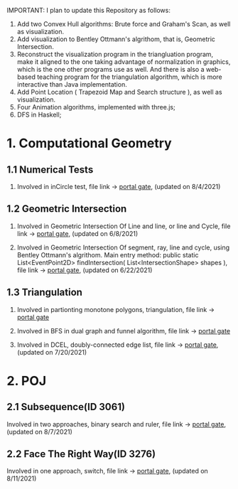 IMPORTANT: I plan to update this Repository as follows:
1. Add two Convex Hull algorithms: Brute force and Graham's Scan, as well as visualization. 
2. Add visualization to Bentley Ottmann's algrithom, that is, Geometric Intersection.
3. Reconstruct the visualization program in the triangluation program, make it aligned to the one taking advantage of normalization in graphics, which is the one other programs use as well. And there is also a web-based teaching program for the triangulation algorithm, which is more interactive than Java implementation.
4. Add Point Location ( Trapezoid Map and Search structure ), as well as visualization.
5. Four Animation algorithms, implemented with three.js;
6. DFS in Haskell;

# 1. Computational Geometry

## 1.1 Numerical  Tests

1. Involved in inCircle test, file link -> [portal gate](https://github.com/fengkeyleaf/Algorithm/blob/main/ComputationalGeometry/InCircleTeset/myLibraries/util/geometry/tools/Cycles.java), (updated on 8/4/2021)

## 1.2 Geometric Intersection

1. Involved in Geometric Intersection Of Line and line, or line and Cycle, file link -> [portal gate](https://github.com/fengkeyleaf/Algorithm/blob/main/ComputationalGeometry/IntersectionOfLineOrCycle/myLibraries/util/geometry/tools/GeometricIntersection.java), (updated on 6/8/2021)

2. Involved in Geometric Intersection Of segment, ray, line and cycle, using Bentley Ottmann's algrithom. Main entry method: public static List<EventPoint2D\> findIntersection( List<IntersectionShape\> shapes ), file link -> [portal gate](https://github.com/fengkeyleaf/Algorithm/blob/main/ComputationalGeometry/BentleyOttmann/myLibraries/util/geometry/tools/GeometricIntersection.java), (updated on 6/22/2021)

## 1.3 Triangulation

1. Involved in partionting monotone polygons, triangulation, file link -> [portal gate](https://github.com/fengkeyleaf/Algorithm/blob/main/ComputationalGeometry/ApplicationOfTriangulation/myLibraries/util/geometry/tools/MonotonePolygons.java)

2. Involved in BFS in dual graph and funnel algorithm, file link -> [portal gate](https://github.com/fengkeyleaf/Algorithm/blob/main/ComputationalGeometry/ApplicationOfTriangulation/myLibraries/util/graph/tools/SingleShortestPath.java)

3. Involved in DCEL, doubly-connected edge list, file link -> [portal gate](https://github.com/fengkeyleaf/Algorithm/tree/main/ComputationalGeometry/ApplicationOfTriangulation/myLibraries/util/geometry/DCEL), (updated on 7/20/2021)

# 2. POJ

## 2.1 Subsequence(ID 3061)

Involved in two approaches, binary search and ruler, file link -> [portal gate](https://github.com/fengkeyleaf/Algorithm/blob/main/POJ/ID_3061/coding/POJ/ID_3061/Subsequence.java), (updated on 8/7/2021)

## 2.2 Face The Right Way(ID 3276)

Involved in one approach, switch, file link -> [portal gate](https://github.com/fengkeyleaf/Algorithm/blob/main/POJ/ID_3276/coding/POJ/ID_3276/FaceTheRightWay.java), (updated on 8/11/2021)
